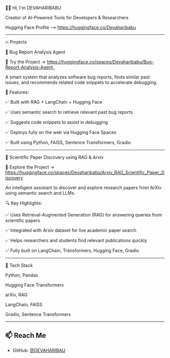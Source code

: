 👨‍💻 Hi, I'm DEVAHARIBABU

Creator of AI-Powered Tools for Developers & Researchers

Hugging Face Profile --> https://huggingface.co/Devaharibabu

---

🔥 Projects

🐞 Bug Report Analysis Agent

📌 Try the Project → https://huggingface.co/spaces/Devaharibabu/Bug-Report-Analysis-Agent_

A smart system that analyzes software bug reports, finds similar past issues, and recommends related code snippets to accelerate debugging.

🚀 Features:

✅ Built with RAG + LangChain + Hugging Face

✅ Uses semantic search to retrieve relevant past bug reports

✅ Suggests code snippets to assist in debugging

✅ Deploys fully on the web via Hugging Face Spaces

✅ Built using Python, FAISS, Sentence Transformers, Gradio

---

📄 Scientific Paper Discovery using RAG & Arxiv

📌 Explore the Project → https://huggingface.co/spaces/Devaharibabu/Arxiv_RAG_Scientific_Paper_Discovery

An intelligent assistant to discover and explore research papers from ArXiv using semantic search and LLMs.

🔍 Key Highlights:

✅ Uses Retrieval-Augmented Generation (RAG) for answering queries from scientific papers

✅ Integrated with Arxiv dataset for live academic paper search

✅ Helps researchers and students find relevant publications quickly

✅ Fully built on LangChain, Transformers, Hugging Face, Gradio



---

🧠 Tech Stack

Python, Pandas

Hugging Face Transformers 

arXiv, RAG

LangChain, FAISS

Gradio, Sentence Transformers

---

## 📫 Reach Me
- GitHub: [@DEVAHARIBAU](https://github.com/DEVAHARIBAU)
